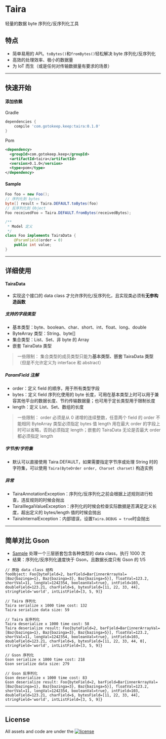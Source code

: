 # Taira
轻量的数据 byte 序列化/反序列化工具

## 特点
- 简单易用的 API。`toBytes()`和`fromBytes()`轻松解决 byte 序列化/反序列化
- 高效的处理效率、极小的数据量
- 为 IoT 而生（或是任何对传输数据量有要求的场景）
***

## 快速开始

#### 添加依赖
Gradle
```gradle
dependencies {
    compile 'com.gotokeep.keep:taira:0.1.0'
}
```
Pom
```xml
<dependency>
  <groupId>com.gotokeep.keep</groupId>
  <artifactId>taira</artifactId>
  <version>0.1.0</version>
  <type>pom</type>
</dependency>
```
#### Sample

```java
Foo foo = new Foo();
// 序列化到 bytes
byte[] result = Taira.DEFAULT.toBytes(foo)
// 反序列化到 Object
Foo receivedFoo = Taira.DEFAULT.fromBytes(receivedBytes);
```

```java
/**
 * Model 定义
 */
class Foo implements TairaData {
    @ParamField(order = 0)
    public int value;
}
```
***

## 详细使用

#### TairaData

- 实现这个接口的 data class 才允许序列化/反序列化，且实现类必须有**无参构造函数**

##### 支持的字段类型

- 基本类型：byte、boolean、char、short、int、float、long、double
- ByteArray 类型：String、byte[]
- 集合类型：List、Set、非 byte 的 Array
- 嵌套 TairaData 类型

> 一些限制：
> 集合类型的成员类型只能为**基本类型、嵌套 TairaData 类型**（但是不允许定义为 interface 和 abstract）

##### ParamField 注解

- order：定义 field 的顺序，用于所有类型字段
- bytes：定义 field 序列化使用的 byte 长度，可用在基本类型上时可以用于兼容其他平台的数据长度、节约传输数据量；也可用于定长类型用于限制长度
- length：定义 List、Set、数组的长度

> 一些限制：
> order 必须是从 0 递增的连续整数，任意两个 field 的 order 不能相同
> ByteArray 类型必须指定 bytes 值
> length 用在最大 order 的字段上时可以省略，否则必须指定 length；嵌套的 TairaData 无论是否最大 order 都必须指定 length

##### 字节序/字符集

- 默认可以直接使用 Taira.DEFAULT，如果需要指定字节序或处理 String 时的字符集，可以使用 `Taira(ByteOrder order, Charset charset)` 构造实例

##### 异常

- TairaAnnotationException：序列化/反序列化之前会根据上述规则进行检查，违反规则的时候会抛出
- TairaIllegalValueException：序列化的时候会检查实际数据是否满足定义长度，超出定义的 bytes/length 值的时候会抛出
- TairaInternalException：内部错误，设置`Taira.DEBUG = true`时会抛出

***

## 简单对比 Gson 

- [Sample](https://github.com/Keep-Tech/Taira/blob/master/TairaSample/src/main/java/com/gotokeep/keep/taira/samples/Main.java)  处理一个三层嵌套包含各种类型的 data class，执行 1000 次
- 结果：序列化/反序列化速度快于 Gson，且数据长度只有 Gson 的 1/5

```
// 原始 data class 结构
fooObject: Foo{byteField=2, barField=Bar{innerArrayVal=[Baz{bazinga=1}, Baz{bazinga=3}, Baz{bazinga=5}], floatVal=123.2, shortVal=11, longVal=1242354, booleanVal=true}, intField=103, doubleField=123.21, charField=$, bytesField=[11, 22, 33, 44], stringField='world', intListField=[3, 5, 9]}

// Taira 序列化
Taira serialize x 1000 time cost: 132
Taira serialize data size: 59

// Taira 反序列化
Taira deserialize x 1000 time cost: 58
Taira deserialize result: Foo{byteField=2, barField=Bar{innerArrayVal=[Baz{bazinga=1}, Baz{bazinga=3}, Baz{bazinga=5}], floatVal=123.2, shortVal=11, longVal=1242354, booleanVal=true}, intField=103, doubleField=123.21, charField=$, bytesField=[11, 22, 33, 44, 0], stringField='world', intListField=[3, 5, 9]}

// Gson 序列化
Gson serialize x 1000 time cost: 218
Gson serialize data size: 279

// Gson 反序列化
Gson deserialize x 1000 time cost: 83
Gson deserialize result: Foo{byteField=2, barField=Bar{innerArrayVal=[Baz{bazinga=1}, Baz{bazinga=3}, Baz{bazinga=5}], floatVal=123.2, shortVal=11, longVal=1242354, booleanVal=true}, intField=103, doubleField=123.21, charField=$, bytesField=[11, 22, 33, 44], stringField='world', intListField=[3, 5, 9]}
```

***


## License 

All assets and code are under the [![license](https://img.shields.io/github/license/GarageGames/Torque3D.svg)](https://github.com/Keep-Tech/Taira/blob/master/LICENSE)
